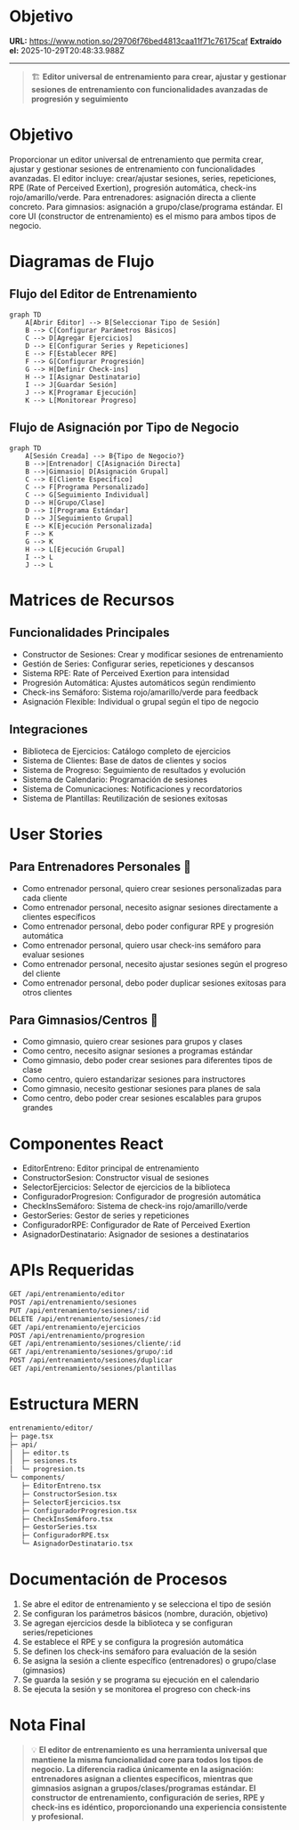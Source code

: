 # Objetivo

**URL:** https://www.notion.so/29706f76bed4813caa11f71c76175caf
**Extraído el:** 2025-10-29T20:48:33.988Z

---

> 🏗️ **Editor universal de entrenamiento para crear, ajustar y gestionar sesiones de entrenamiento con funcionalidades avanzadas de progresión y seguimiento**

# Objetivo

Proporcionar un editor universal de entrenamiento que permita crear, ajustar y gestionar sesiones de entrenamiento con funcionalidades avanzadas. El editor incluye: crear/ajustar sesiones, series, repeticiones, RPE (Rate of Perceived Exertion), progresión automática, check-ins rojo/amarillo/verde. Para entrenadores: asignación directa a cliente concreto. Para gimnasios: asignación a grupo/clase/programa estándar. El core UI (constructor de entrenamiento) es el mismo para ambos tipos de negocio.

# Diagramas de Flujo

## Flujo del Editor de Entrenamiento

```mermaid
graph TD
    A[Abrir Editor] --> B[Seleccionar Tipo de Sesión]
    B --> C[Configurar Parámetros Básicos]
    C --> D[Agregar Ejercicios]
    D --> E[Configurar Series y Repeticiones]
    E --> F[Establecer RPE]
    F --> G[Configurar Progresión]
    G --> H[Definir Check-ins]
    H --> I[Asignar Destinatario]
    I --> J[Guardar Sesión]
    J --> K[Programar Ejecución]
    K --> L[Monitorear Progreso]
```

## Flujo de Asignación por Tipo de Negocio

```mermaid
graph TD
    A[Sesión Creada] --> B{Tipo de Negocio?}
    B -->|Entrenador| C[Asignación Directa]
    B -->|Gimnasio| D[Asignación Grupal]
    C --> E[Cliente Específico]
    C --> F[Programa Personalizado]
    C --> G[Seguimiento Individual]
    D --> H[Grupo/Clase]
    D --> I[Programa Estándar]
    D --> J[Seguimiento Grupal]
    E --> K[Ejecución Personalizada]
    F --> K
    G --> K
    H --> L[Ejecución Grupal]
    I --> L
    J --> L
```

# Matrices de Recursos

## Funcionalidades Principales

- Constructor de Sesiones: Crear y modificar sesiones de entrenamiento
- Gestión de Series: Configurar series, repeticiones y descansos
- Sistema RPE: Rate of Perceived Exertion para intensidad
- Progresión Automática: Ajustes automáticos según rendimiento
- Check-ins Semáforo: Sistema rojo/amarillo/verde para feedback
- Asignación Flexible: Individual o grupal según el tipo de negocio
## Integraciones

- Biblioteca de Ejercicios: Catálogo completo de ejercicios
- Sistema de Clientes: Base de datos de clientes y socios
- Sistema de Progreso: Seguimiento de resultados y evolución
- Sistema de Calendario: Programación de sesiones
- Sistema de Comunicaciones: Notificaciones y recordatorios
- Sistema de Plantillas: Reutilización de sesiones exitosas
# User Stories

## Para Entrenadores Personales 🧍

- Como entrenador personal, quiero crear sesiones personalizadas para cada cliente
- Como entrenador personal, necesito asignar sesiones directamente a clientes específicos
- Como entrenador personal, debo poder configurar RPE y progresión automática
- Como entrenador personal, quiero usar check-ins semáforo para evaluar sesiones
- Como entrenador personal, necesito ajustar sesiones según el progreso del cliente
- Como entrenador personal, debo poder duplicar sesiones exitosas para otros clientes
## Para Gimnasios/Centros 🏢

- Como gimnasio, quiero crear sesiones para grupos y clases
- Como centro, necesito asignar sesiones a programas estándar
- Como gimnasio, debo poder crear sesiones para diferentes tipos de clase
- Como centro, quiero estandarizar sesiones para instructores
- Como gimnasio, necesito gestionar sesiones para planes de sala
- Como centro, debo poder crear sesiones escalables para grupos grandes
# Componentes React

- EditorEntreno: Editor principal de entrenamiento
- ConstructorSesion: Constructor visual de sesiones
- SelectorEjercicios: Selector de ejercicios de la biblioteca
- ConfiguradorProgresion: Configurador de progresión automática
- CheckInsSemáforo: Sistema de check-ins rojo/amarillo/verde
- GestorSeries: Gestor de series y repeticiones
- ConfiguradorRPE: Configurador de Rate of Perceived Exertion
- AsignadorDestinatario: Asignador de sesiones a destinatarios
# APIs Requeridas

```bash
GET /api/entrenamiento/editor
POST /api/entrenamiento/sesiones
PUT /api/entrenamiento/sesiones/:id
DELETE /api/entrenamiento/sesiones/:id
GET /api/entrenamiento/ejercicios
POST /api/entrenamiento/progresion
GET /api/entrenamiento/sesiones/cliente/:id
GET /api/entrenamiento/sesiones/grupo/:id
POST /api/entrenamiento/sesiones/duplicar
GET /api/entrenamiento/sesiones/plantillas
```

# Estructura MERN

```bash
entrenamiento/editor/
├─ page.tsx
├─ api/
│  ├─ editor.ts
│  ├─ sesiones.ts
│  └─ progresion.ts
└─ components/
   ├─ EditorEntreno.tsx
   ├─ ConstructorSesion.tsx
   ├─ SelectorEjercicios.tsx
   ├─ ConfiguradorProgresion.tsx
   ├─ CheckInsSemáforo.tsx
   ├─ GestorSeries.tsx
   ├─ ConfiguradorRPE.tsx
   └─ AsignadorDestinatario.tsx
```

# Documentación de Procesos

1. Se abre el editor de entrenamiento y se selecciona el tipo de sesión
1. Se configuran los parámetros básicos (nombre, duración, objetivo)
1. Se agregan ejercicios desde la biblioteca y se configuran series/repeticiones
1. Se establece el RPE y se configura la progresión automática
1. Se definen los check-ins semáforo para evaluación de la sesión
1. Se asigna la sesión a cliente específico (entrenadores) o grupo/clase (gimnasios)
1. Se guarda la sesión y se programa su ejecución en el calendario
1. Se ejecuta la sesión y se monitorea el progreso con check-ins
# Nota Final

> 💡 **El editor de entrenamiento es una herramienta universal que mantiene la misma funcionalidad core para todos los tipos de negocio. La diferencia radica únicamente en la asignación: entrenadores asignan a clientes específicos, mientras que gimnasios asignan a grupos/clases/programas estándar. El constructor de entrenamiento, configuración de series, RPE y check-ins es idéntico, proporcionando una experiencia consistente y profesional.**

